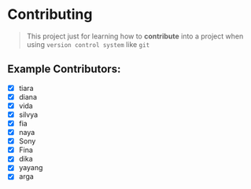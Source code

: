 # Contributing

> This project just for learning how to **contribute** into a project when using `version control system` like `git`

## Example Contributors:

- [x] tiara
- [x] diana
- [x] vida
- [x] silvya
- [x] fia
- [x] naya
- [x] Sony
- [x] Fina
- [x] dika
- [x] yayang
- [x] arga
